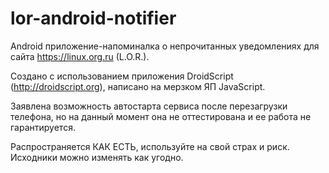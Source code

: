 # lor-android-notifier
Android приложение-напоминалка о непрочитанных уведомлениях для сайта https://linux.org.ru (L.O.R.).

Создано с использованием приложения DroidScript (http://droidscript.org), написано на мерзком ЯП JavaScript.

Заявлена возможность автостарта сервиса после перезагрузки телефона, но на данный момент она не оттестирована и ее работа не гарантируется.

Распространяется КАК ЕСТЬ, используйте на свой страх и риск. Исходники можно изменять как угодно.

